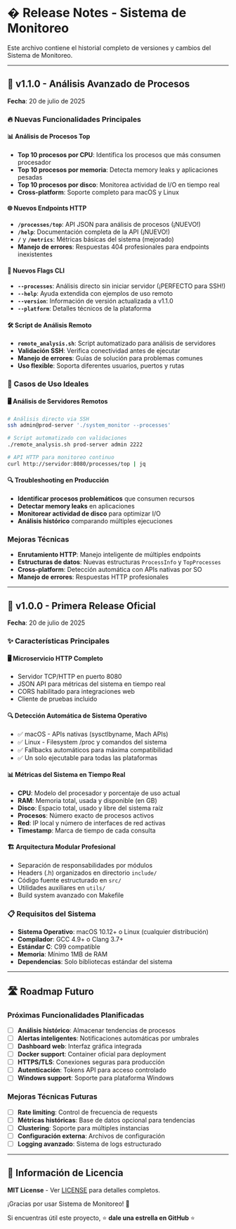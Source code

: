 # � Release Notes - Sistema de Monitoreo

Este archivo contiene el historial completo de versiones y cambios del Sistema de Monitoreo.

---

## 🚀 v1.1.0 - Análisis Avanzado de Procesos
**Fecha**: 20 de julio de 2025

### 🔥 Nuevas Funcionalidades Principales

#### 📊 Análisis de Procesos Top
- **Top 10 procesos por CPU**: Identifica los procesos que más consumen procesador
- **Top 10 procesos por memoria**: Detecta memory leaks y aplicaciones pesadas  
- **Top 10 procesos por disco**: Monitorea actividad de I/O en tiempo real
- **Cross-platform**: Soporte completo para macOS y Linux

#### 🌐 Nuevos Endpoints HTTP
- **`/processes/top`**: API JSON para análisis de procesos (¡NUEVO!)
- **`/help`**: Documentación completa de la API (¡NUEVO!)
- **`/`** y **`/metrics`**: Métricas básicas del sistema (mejorado)
- **Manejo de errores**: Respuestas 404 profesionales para endpoints inexistentes

#### 🔧 Nuevos Flags CLI
- **`--processes`**: Análisis directo sin iniciar servidor (¡PERFECTO para SSH!)
- **`--help`**: Ayuda extendida con ejemplos de uso remoto
- **`--version`**: Información de versión actualizada a v1.1.0
- **`--platform`**: Detalles técnicos de la plataforma

#### 🛠️ Script de Análisis Remoto
- **`remote_analysis.sh`**: Script automatizado para análisis de servidores
- **Validación SSH**: Verifica conectividad antes de ejecutar
- **Manejo de errores**: Guías de solución para problemas comunes
- **Uso flexible**: Soporta diferentes usuarios, puertos y rutas

### 🎯 Casos de Uso Ideales

#### 🖥️ Análisis de Servidores Remotos
```bash
# Análisis directo via SSH
ssh admin@prod-server './system_monitor --processes'

# Script automatizado con validaciones  
./remote_analysis.sh prod-server admin 2222

# API HTTP para monitoreo continuo
curl http://servidor:8080/processes/top | jq
```

#### 🔍 Troubleshooting en Producción
- **Identificar procesos problemáticos** que consumen recursos
- **Detectar memory leaks** en aplicaciones
- **Monitorear actividad de disco** para optimizar I/O
- **Análisis histórico** comparando múltiples ejecuciones

###  Mejoras Técnicas
- **Enrutamiento HTTP**: Manejo inteligente de múltiples endpoints
- **Estructuras de datos**: Nuevas estructuras `ProcessInfo` y `TopProcesses`
- **Cross-platform**: Detección automática con APIs nativas por SO
- **Manejo de errores**: Respuestas HTTP profesionales

---

## 🎉 v1.0.0 - Primera Release Oficial
**Fecha**: 20 de julio de 2025

### ✨ Características Principales

#### 🖥️ Microservicio HTTP Completo
- Servidor TCP/HTTP en puerto 8080
- JSON API para métricas del sistema en tiempo real
- CORS habilitado para integraciones web
- Cliente de pruebas incluido

#### 🔍 Detección Automática de Sistema Operativo
- ✅ macOS - APIs nativas (sysctlbyname, Mach APIs)
- ✅ Linux - Filesystem /proc y comandos del sistema
- ✅ Fallbacks automáticos para máxima compatibilidad
- ✅ Un solo ejecutable para todas las plataformas

#### 📊 Métricas del Sistema en Tiempo Real
- **CPU**: Modelo del procesador y porcentaje de uso actual
- **RAM**: Memoria total, usada y disponible (en GB)
- **Disco**: Espacio total, usado y libre del sistema raíz
- **Procesos**: Número exacto de procesos activos
- **Red**: IP local y número de interfaces de red activas
- **Timestamp**: Marca de tiempo de cada consulta

#### 🏗️ Arquitectura Modular Profesional
- Separación de responsabilidades por módulos
- Headers (.h) organizados en directorio `include/`
- Código fuente estructurado en `src/`
- Utilidades auxiliares en `utils/`
- Build system avanzado con Makefile

### 📋 Requisitos del Sistema
- **Sistema Operativo**: macOS 10.12+ o Linux (cualquier distribución)
- **Compilador**: GCC 4.9+ o Clang 3.7+
- **Estándar C**: C99 compatible
- **Memoria**: Mínimo 1MB de RAM
- **Dependencias**: Solo bibliotecas estándar del sistema

---

## 🛣️ Roadmap Futuro

### Próximas Funcionalidades Planificadas
- [ ] **Análisis histórico**: Almacenar tendencias de procesos
- [ ] **Alertas inteligentes**: Notificaciones automáticas por umbrales
- [ ] **Dashboard web**: Interfaz gráfica integrada
- [ ] **Docker support**: Container oficial para deployment
- [ ] **HTTPS/TLS**: Conexiones seguras para producción
- [ ] **Autenticación**: Tokens API para acceso controlado
- [ ] **Windows support**: Soporte para plataforma Windows

### Mejoras Técnicas Futuras
- [ ] **Rate limiting**: Control de frecuencia de requests
- [ ] **Métricas históricas**: Base de datos opcional para tendencias
- [ ] **Clustering**: Soporte para múltiples instancias
- [ ] **Configuración externa**: Archivos de configuración
- [ ] **Logging avanzado**: Sistema de logs estructurado

---

## 📄 Información de Licencia

**MIT License** - Ver [LICENSE](LICENSE) para detalles completos.

¡Gracias por usar Sistema de Monitoreo! 🎉

Si encuentras útil este proyecto, ⭐ **dale una estrella en GitHub** ⭐
